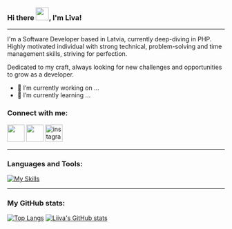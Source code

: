 ### Hi there <img src="https://raw.githubusercontent.com/MartinHeinz/MartinHeinz/master/wave.gif" width="30px">, I'm Līva!

---

I'm a Software Developer based in Latvia, currently deep-diving in PHP. Highly motivated individual with strong technical, problem-solving and time management skills, striving for perfection.

Dedicated to my craft, always looking for new challenges and opportunities to grow as a developer. 

- 🔭 I’m currently working on ...
- 🌱 I’m currently learning ...

<h3 align="left">Connect with me:</h3>
<p align="left">
  
 <a href="https://www.linkedin.com/in/liva-kusina/" target=”_blank”> <img height="40" src="https://github.com/wappalyzer/wappalyzer/blob/master/src/drivers/webextension/images/icons/Linkedin.svg"></a>
<a href="mailto:liiva.kusina@gmail.com" target=”_blank”> <img height="40" src="https://brandeps.com/logo-download/G/Gmail-logo-vector-01.svg"></a>
<a href="https://instagram.com/liiva.q" target="blank"> <img src="https://raw.githubusercontent.com/rahuldkjain/github-profile-readme-generator/master/src/images/icons/Social/instagram.svg" alt="instagram" height="40" /></a>
</p>

---
<h3 align="left">Languages and Tools:</h3>

[![My Skills](https://skillicons.dev/icons?i=php,laravel,mysql,js,ts,html,css,vue,tailwind,git)]((https://skillicons.dev))

---

<h3 align="left">My GitHub stats:</h3>

[![Top Langs](https://github-readme-stats.vercel.app/api/top-langs/?username=liivaq&hide=java&theme=radical)](https://github.com/anuraghazra/github-readme-stats) [![Liiva's GitHub stats](https://github-readme-stats.vercel.app/api?username=liivaq&theme=radical)](https://github.com/anuraghazra/github-readme-stats)
